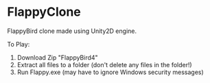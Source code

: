 # FlappyClone
FlappyBird clone made using Unity2D engine. 

To Play:
1. Download Zip "FlappyBird4"
2. Extract all files to a folder (don't delete any files in the folder!)
3. Run Flappy.exe (may have to ignore Windows security messages)
